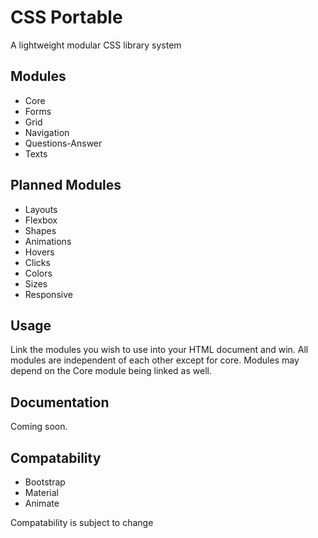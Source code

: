 # CSS Portable
A lightweight modular CSS library system

## Modules
* Core
* Forms
* Grid
* Navigation
* Questions-Answer
* Texts

## Planned Modules
* Layouts
* Flexbox
* Shapes
* Animations
* Hovers
* Clicks
* Colors
* Sizes
* Responsive

## Usage
Link the modules you wish to use into your HTML document and win. All modules are independent of each other except for core. Modules may depend on the Core module being linked as well.

## Documentation
Coming soon.

## Compatability
* Bootstrap
* Material
* Animate

Compatability is subject to change
